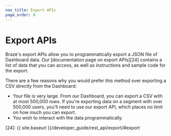 ```yaml
---
nav_title: Export APIs
page_order: 8
---
```


# Export APIs

Braze's export APIs allow you to programmatically export a JSON file of Dashboard data. Our [documentation page on export APIs][24] contains a list of data that you can access, as well as instructions and sample code for the export.

There are a few reasons why you would prefer this method over exporting a CSV directly from the Dashboard:

 - Your file is very large. From our Dashboard, you can export a CSV with at most 500,000 rows. If you're exporting data on a segment with over 500,000 users, you'll need to use our export API, which places no limit on how much you can export.
 -  You wish to interact with the data programmatically.

[24]: {{ site.baseurl }}/developer_guide/rest_api/export/#export
